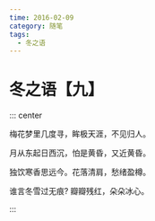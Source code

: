 ```yaml
---
time: 2016-02-09
category: 随笔
tags:
  - 冬之语
---
```


# 冬之语【九】

::: center

梅花梦里几度寻，眸极天涯，不见归人。

月从东起日西沉，怕是黄昏，又近黄昏。

独饮寒香思远今。花落清肩，愁绪盈樽。

谁言冬雪过无痕? 瓣瓣残红，朵朵冰心。

:::
